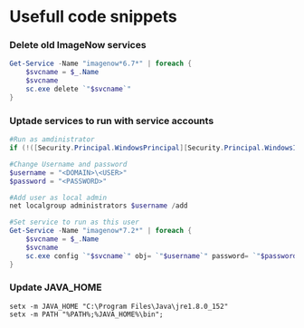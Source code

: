 <!-- TITLE: Content Scripts -->
<!-- SUBTITLE: A quick summary of Content Scripts -->

# Usefull code snippets

### Delete old ImageNow services
```powershell
Get-Service -Name "imagenow*6.7*" | foreach {
    $svcname = $_.Name 
    $svcname
	sc.exe delete `"$svcname`"
}
```

### Uptade services to run with service accounts
```powershell
#Run as amdinistrator
if (!([Security.Principal.WindowsPrincipal][Security.Principal.WindowsIdentity]::GetCurrent()).IsInRole([Security.Principal.WindowsBuiltInRole] "Administrator")) { Start-Process powershell.exe "-NoProfile -ExecutionPolicy Bypass -File `"$PSCommandPath`"" -Verb RunAs; exit }

#Change Username and password
$username = "<DOMAIN>\<USER>"
$password = "<PASSWORD>"

#Add user as local admin
net localgroup administrators $username /add

#Set service to run as this user
Get-Service -Name "imagenow*7.2*" | foreach {
    $svcname = $_.Name 
    $svcname
    sc.exe config `"$svcname`" obj= `"$username`" password= `"$password`"
}

```


### Update JAVA_HOME
```batchfile
setx -m JAVA_HOME "C:\Program Files\Java\jre1.8.0_152"
setx -m PATH "%PATH%;%JAVA_HOME%\bin";
```

